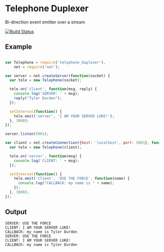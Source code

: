 Telephone Duplexer
==================

Bi-direction event emitter over a stream

[![Build Status](https://travis-ci.org/bthesorceror/telephone_duplexer.png?branch=master)](https://travis-ci.org/bthesorceror/telephone_duplexer)

Example
-------

```javascript

var Telephone = require('telephone_duplexer'),
    net = require('net');

var server = net.createServer(function(socket) {
  var tele = new Telephone(socket);

  tele.on('client', function(msg, reply) {
    console.log('SERVER: ' + msg);
    reply("Tyler Durden");
  });

  setInterval(function() {
    tele.emit('server', 'I AM YOUR SERVER LUKE!');
  }, 3000);
});

server.listen(5001);

var client = net.createConnection({host: 'localhost', port: 5001}, function() {
  var tele = new Telephone(client);

  tele.on('server', function(msg) {
    console.log('CLIENT: ' + msg);
  });

  setInterval(function() {
    tele.emit('client', 'USE THE FORCE', function(name) {
      console.log("CALLBACK: my name is " + name);
    });
  }, 3000);
});

```

Output
------

```
SERVER: USE THE FORCE
CLIENT: I AM YOUR SERVER LUKE!
CALLBACK: my name is Tyler Durden
SERVER: USE THE FORCE
CLIENT: I AM YOUR SERVER LUKE!
CALLBACK: my name is Tyler Durden
```
